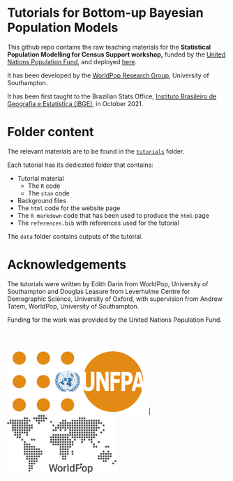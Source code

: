 # Tutorials for Bottom-up Bayesian Population Models

This github repo contains the raw teaching materials for the **Statistical Population Modelling for Census Support workshop,** funded by the [United Nations Population Fund](<https://www.unfpa.org/>), and deployed [here](https://wpgp.github.io/bottom-up-tutorial/).

It has been developed by the [WorldPop Research Group](<https://www.worldpop.org/>), University of Southampton.

It has been first taught to the Brazilian Stats Office, [Instituto Brasileiro de Geografia e Estatística (IBGE)](https://www.ibge.gov.br/en/home-eng.html), in October 2021.


# Folder content

The relevant materials are to be found in the [`tutorials`](https://github.com/wpgp/bottom-up-tutorial/tree/main/tutorials) folder.

Each tutorial has its dedicated folder that contains:
- Tutorial material
  -  The `R` code
  -  The `stan` code
-  Background files
  - The `html` code for the website page
  - The `R markdown` code that has been used to produce the `html` page
  - The `references.bib` with references used for the tutorial

The `data` folder contains outputs of the tutorial.

# Acknowledgements

The tutorials were written by Edith Darin from WorldPop, University of
Southampton and Douglas Leasure from Leverhulme Centre for Demographic
Science, University of Oxford, with supervision from Andrew Tatem, WorldPop, University of
Southampton.

Funding for the work was provided by the United Nations Population Fund.

<br>

<br>


![alt](assets/pic/320px-UNFPA_logo.svg.png) | ![alt](assets/pic/wp_logo_gray_low.png)

